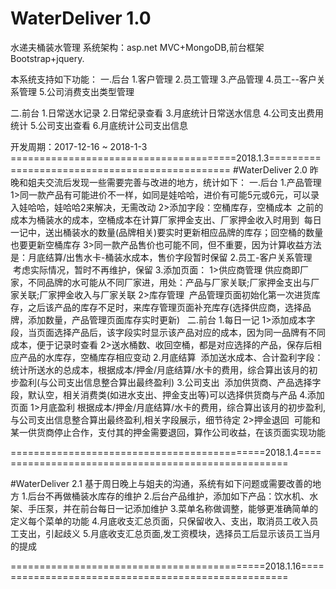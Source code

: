 # WaterDeliver 1.0
水递夫桶装水管理
系统架构：asp.net MVC+MongoDB,前台框架Bootstrap+jquery.

本系统支持如下功能：
一.后台
1.客户管理
2.员工管理
3.产品管理
4.员工--客户关系管理
5.公司消费支出类型管理

二.前台
1.日常送水记录
2.日常纪录查看
3.月底统计日常送水信息
4.公司支出费用统计
5.公司支出查看
6.月底统计公司支出信息

开发周期：2017-12-16 ~ 2018-1-3
=======================================2018.1.3===============================================
#WaterDeliver 2.0
昨晚和姐夫交流后发现一些需要完善与改进的地方，统计如下：
一.后台
1.产品管理
1>同一款产品有可能进价不一样，如同是娃哈哈，进价有可能5元或6元，可以录入娃哈哈，娃哈哈2来解决，无需改动
2>添加字段：空桶库存，空桶成本
  之前的成本为桶装水的成本，空桶成本在计算厂家押金支出、厂家押金收入时用到
  每日一记中，送出桶装水的数量(品牌相关)要实时更新相应品牌的库存；回空桶的数量也要更新空桶库存
3>同一款产品售价也可能不同，但不重要，因为计算收益方法是：月底结算/出售水卡-桶装水成本，售价字段暂时保留
2.员工-客户关系管理
  考虑实际情况，暂时不再维护，保留
3.添加页面：
1>供应商管理
  供应商即厂家，不同品牌的水可能从不同厂家进，用处：产品与厂家关联;厂家押金支出与厂家关联;厂家押金收入与厂家关联
2>库存管理
  产品管理页面初始化第一次进货库存，之后该产品的库存不足时，来库存管理页面补充库存(选择供应商，选择品牌，添加数量，产品管理页面库存实时更新)
  
二.前台
1.每日一记
1>添加成本字段，当页面选择产品后，该字段实时显示该产品对应的成本，因为同一品牌有不同成本，便于记录时查看
2>送水桶数、收回空桶，都是对应选择的产品，保存后相应产品的水库存，空桶库存相应变动
2.月底结算
  添加送水成本、合计盈利字段：统计所送水的总成本，根据成本/押金/月底结算/水卡的费用，综合算出该月的初步盈利(与公司支出信息整合算出最终盈利)
3.公司支出
  添加供货商、产品选择字段，默认空，相关消费类(如进水支出、押金支出等)可以选择供货商与产品
4.添加页面
1>月底盈利
  根据成本/押金/月底结算/水卡的费用，综合算出该月的初步盈利,与公司支出信息整合算出最终盈利,相关字段展示，细节待定
2>押金退回
  可能和某一供货商停止合作，支付其的押金需要退回，算作公司收益，在该页面实现功能
  
============================================2018.1.4====================================================

#WaterDeliver 2.1
基于周日晚上与姐夫的沟通，系统有如下问题或需要改善的地方
1.后台不再做桶装水库存的维护
2.后台产品维护，添加如下产品：饮水机、水架、手压泵，并在前台每日一记添加维护
3.菜单名称做调整，能够更准确简单的定义每个菜单的功能
4.月底收支汇总页面，只保留收入、支出，取消员工收入员工支出，引起歧义
5.月底收支汇总页面,发工资模块，选择员工后显示该员工当月的提成

============================================2018.1.16====================================================







